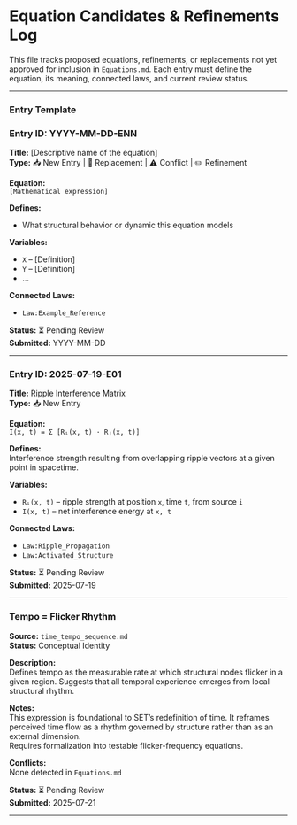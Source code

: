 # Equation Candidates & Refinements Log  
This file tracks proposed equations, refinements, or replacements not yet approved for inclusion in `Equations.md`. Each entry must define the equation, its meaning, connected laws, and current review status.

---

### Entry Template

### Entry ID: YYYY-MM-DD-ENN  
**Title:** [Descriptive name of the equation]  
**Type:** 📥 New Entry | 🔁 Replacement | ⚠️ Conflict | ✏️ Refinement

**Equation:**  
`[Mathematical expression]`

**Defines:**  
- What structural behavior or dynamic this equation models

**Variables:**  
- `X` – [Definition]  
- `Y` – [Definition]  
- ...  

**Connected Laws:**  
- `Law:Example_Reference`

**Status:** ⏳ Pending Review  
**Submitted:** YYYY-MM-DD

---

### Entry ID: 2025-07-19-E01  
**Title:** Ripple Interference Matrix  
**Type:** 📥 New Entry

**Equation:**  
`I(x, t) = Σ [Rᵢ(x, t) · Rⱼ(x, t)]`

**Defines:**  
Interference strength resulting from overlapping ripple vectors at a given point in spacetime.

**Variables:**  
- `Rᵢ(x, t)` – ripple strength at position `x`, time `t`, from source `i`  
- `I(x, t)` – net interference energy at `x, t`

**Connected Laws:**  
- `Law:Ripple_Propagation`  
- `Law:Activated_Structure`

**Status:** ⏳ Pending Review  
**Submitted:** 2025-07-19

---

### Tempo = Flicker Rhythm

**Source:** `time_tempo_sequence.md`  
**Status:** Conceptual Identity  

**Description:**  
Defines tempo as the measurable rate at which structural nodes flicker in a given region. Suggests that all temporal experience emerges from local structural rhythm.

**Notes:**  
This expression is foundational to SET’s redefinition of time. It reframes perceived time flow as a rhythm governed by structure rather than as an external dimension.  
Requires formalization into testable flicker-frequency equations.

**Conflicts:**  
None detected in `Equations.md`

**Status:** ⏳ Pending Review  
**Submitted:** 2025-07-21


---
